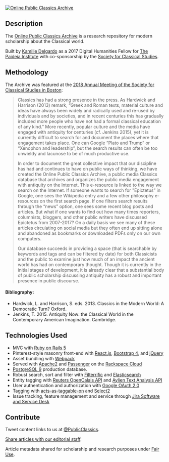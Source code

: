 [![Online Public Classics Archive](https://github.com/kamillamagna/classics-archive/blob/master/app/assets/images/Paideia_Archive_2.jpg?raw=true 'OPCA')](http://opca.paideiainstitute.org/)

## Description
The [Online Public Classics Archive](http://opca.paideiainstitute.org/articles) is a research repository for modern scholarship about the Classical world.

Built by [Kamille Delgardo](http://kamille.delgardo.co/) as a 2017 Digital Humanities Fellow for [The Paideia Institute](http://www.paideiainstitute.org) with co-sponsorship by the [Society for Classical Studies](https://classicalstudies.org/).

## Methodology
The Archive was featured at the [2018 Annual Meeting of the Society for Classical Studies in Boston](https://classicalstudies.org/annual-meeting/2018-annual-meeting):
> Classics has had a strong presence in the press. As Hardwick and Harrison (2013) remark, “Greek and Roman texts, material culture and ideas have always been widely and radically used and re-used by individuals and by societies, and in recent centuries this has gradually included more people who have not had a formal classical education of any kind.” More recently, popular culture and the media have engaged with antiquity for centuries (cf. Jenkins 2015), yet it is currently difficult to search for and document the places where that engagement takes place. One can Google “Plato and Trump” or “Xenophon and leadership”, but the search results can often be too unwieldy and lacunose to be of much productive use.
>
> In order to document the great collective impact that our discipline has had and continues to have on public ways of thinking, we have created the Online Public Classics Archive, a public media Classics database that archives and organizes the public media engagement with antiquity on the Internet. This e-resource is linked to the way we search on the Internet. If someone wants to search for "Epictetus” in Google, one sees the Wikipedia entry and a few other philosophy e-resources on the first search page. If one filters search results through the “news” option, one sees some recent blog posts and articles. But what if one wants to find out how many times reporters, columnists, bloggers, and other public writers have discussed Epictetus from 2007-2017? On a daily basis we see many of these articles circulating on social media but they often end up sitting alone and abandoned as bookmarks or downloaded PDFs only on our own computers.
>
> Our database succeeds in providing a space (that is searchable by keywords and tags and can be filtered by date) for both Classicists and the public to examine just how much of an impact the ancient world has had on contemporary thought. Though it is currently in the initial stages of development, it is already clear that a substantial body of public scholarship discussing antiquity has a robust and important presence in public discourse.

#### Bibliography:
* Hardwick, L. and Harrison, S. eds. 2013. Classics in the Modern World: A Democratic Turn? Oxford.
* Jenkins, T. 2015. Antiquity Now: the Classical World in the Contemporary American Imagination. Cambridge.


## Technologies Used
* MVC with [Ruby on Rails 5](https://github.com/rails/rails)
* Pinterest-style masonry front-end with [React.js](https://reactjs.org/), [Bootstrap 4](https://getbootstrap.com/), and [jQuery](https://jquery.com/)
* Asset bundling with [Webpack](https://webpack.js.org/)
* Served with [Apache2](https://httpd.apache.org/) and [Passenger](https://www.phusionpassenger.com/) on the [Rackspace Cloud](https://www.rackspace.com/en-us)
* [PostgreSQL 9](https://www.postgresql.org/) production database.
* Robust search, sort and filter with [Filterrific](https://github.com/jhund/filterrific) and [Elasticsearch](https://github.com/ankane/searchkick)
* Entity tagging with [Reuters OpenCalais API](http://www.opencalais.com/) and [Aylien Text Analysis API](https://aylien.com/)
* User authentication and authorization with [Google OAuth 2.0](https://developers.google.com/identity/protocols/OpenIDConnect)
* Tagging with [acts-as-taggable-on](https://github.com/mbleigh/acts-as-taggable-on) and [Select2](https://select2.org/)
* Issue tracking, feature management and service through [Jira Software and Service Desk](https://www.atlassian.com/software/jira)

## Contribute
Tweet content links to us at [@PublicClassics](https://twitter.com/PublicClassics).

[Share articles with our editorial staff](https://accounts.google.com/signin/oauth/oauthchooseaccount?client_id=415150494328-2k2h1o47fql3vh79s3a8ennakbfopqtk.apps.googleusercontent.com&as=-75f34e5f064627b0&destination=http%3A%2F%2Fopca.paideiainstitute.org&approval_state=!ChRDV3JaVk85WmIzWFo5TVkteERMORIfRTVxdWR6SFlEc3NWb1Bud0gtVkU1UUdtam5sRV9CVQ%E2%88%99AHw7d_cAAAAAWg6zs7aGXoVfqF83z_VE57aNioT3GaqG&xsrfsig=AHgIfE_uzUtLEmzk60SDRs6ICdRh-uQRfg&flowName=GeneralOAuthFlow).

Article metadata shared for scholarship and research purposes under [Fair Use](https://www.copyright.gov/fair-use/more-info.html).
